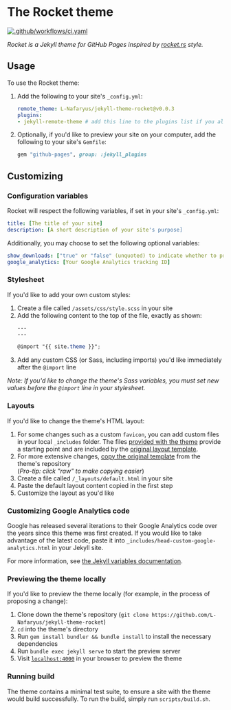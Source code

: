 # The Rocket theme
[![.github/workflows/ci.yaml](https://github.com/L-Nafaryus/jekyll-theme-rocket/actions/workflows/ci.yaml/badge.svg?branch=master)](https://github.com/L-Nafaryus/jekyll-theme-rocket/actions/workflows/ci.yaml)

*Rocket is a Jekyll theme for GitHub Pages inspired by [rocket.rs](https://rocket.rs) style.*


## Usage

To use the Rocket theme:

1. Add the following to your site's `_config.yml`:

    ```yml
    remote_theme: L-Nafaryus/jekyll-theme-rocket@v0.0.3
    plugins:
    - jekyll-remote-theme # add this line to the plugins list if you already have one
    ```

2. Optionally, if you'd like to preview your site on your computer, add the following to your site's `Gemfile`:

    ```ruby
    gem "github-pages", group: :jekyll_plugins
    ```

## Customizing

### Configuration variables

Rocket will respect the following variables, if set in your site's `_config.yml`:

```yml
title: [The title of your site]
description: [A short description of your site's purpose]
```

Additionally, you may choose to set the following optional variables:

```yml
show_downloads: ["true" or "false" (unquoted) to indicate whether to provide a download URL]
google_analytics: [Your Google Analytics tracking ID]
```

### Stylesheet

If you'd like to add your own custom styles:

1. Create a file called `/assets/css/style.scss` in your site
2. Add the following content to the top of the file, exactly as shown:
    ```scss
    ---
    ---

    @import "{{ site.theme }}";
    ```
3. Add any custom CSS (or Sass, including imports) you'd like immediately after the `@import` line

*Note: If you'd like to change the theme's Sass variables, you must set new values before the `@import` line in your stylesheet.*

### Layouts

If you'd like to change the theme's HTML layout:

1. For some changes such as a custom `favicon`, you can add custom files in your local `_includes` folder. The files [provided with the theme](https://github.com/L-Nafaryus/jekyll-theme-rocket/tree/master/_includes) provide a starting point and are included by the [original layout template](https://github.com/L-Nafaryus/jekyll-theme-rocket/blob/master/_layouts/default.html).
2. For more extensive changes, [copy the original template](https://github.com/L-Nafaryus/jekyll-theme-rocket/blob/master/_layouts/default.html) from the theme's repository<br />(*Pro-tip: click "raw" to make copying easier*)
3. Create a file called `/_layouts/default.html` in your site
4. Paste the default layout content copied in the first step
5. Customize the layout as you'd like

### Customizing Google Analytics code

Google has released several iterations to their Google Analytics code over the years since this theme was first created. If you would like to take advantage of the latest code, paste it into `_includes/head-custom-google-analytics.html` in your Jekyll site.

For more information, see [the Jekyll variables documentation](https://jekyllrb.com/docs/variables/).

### Previewing the theme locally

If you'd like to preview the theme locally (for example, in the process of proposing a change):

1. Clone down the theme's repository (`git clone https://github.com/L-Nafaryus/jekyll-theme-rocket`)
2. `cd` into the theme's directory
3. Run `gem install bundler && bundle install` to install the necessary dependencies
4. Run `bundle exec jekyll serve` to start the preview server
5. Visit [`localhost:4000`](http://localhost:4000) in your browser to preview the theme

### Running build 

The theme contains a minimal test suite, to ensure a site with the theme would build successfully. To run the build, simply run `scripts/build.sh`. 
